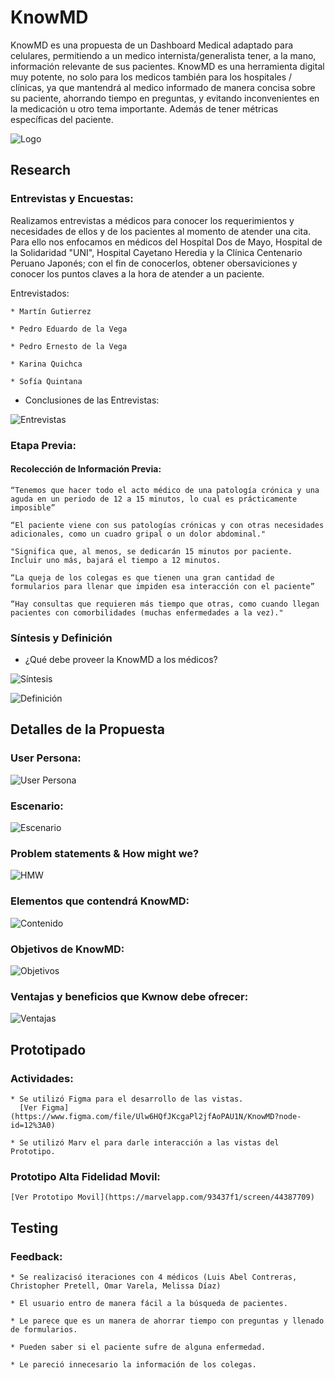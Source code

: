 # KnowMD

KnowMD es una propuesta de un Dashboard Medical adaptado para celulares, permitiendo a un medico internista/generalista tener, a la mano, información relevante de sus pacientes. KnowMD es una herramienta digital muy potente, no solo para los medicos también para los hospitales / clínicas, ya que mantendrá al medico informado de manera concisa sobre su paciente, ahorrando tiempo en preguntas, y evitando inconvenientes en la medicación u otro tema importante. Además de tener métricas específicas del paciente.

![Logo](img/A.png)

## Research

### Entrevistas y Encuestas:

  Realizamos entrevistas a médicos para conocer los requerimientos y necesidades de ellos y de los pacientes al momento de atender una cita.
  Para ello nos enfocamos en médicos del Hospital Dos de Mayo, Hospital de la Solidaridad "UNI", Hospital Cayetano Heredia y la Clínica Centenario Peruano Japonés; con el fin de conocerlos, obtener obersaviciones y conocer los puntos claves a la hora de atender a un paciente.

  Entrevistados:

    * Martín Gutierrez

    * Pedro Eduardo de la Vega

    * Pedro Ernesto de la Vega

    * Karina Quichca

    * Sofía Quintana

  * Conclusiones de las Entrevistas:

  ![Entrevistas](img/9.png)

### Etapa Previa:

#### Recolección de Información Previa:

    “Tenemos que hacer todo el acto médico de una patología crónica y una aguda en un periodo de 12 a 15 minutos, lo cual es prácticamente imposible”

    “El paciente viene con sus patologías crónicas y con otras necesidades adicionales, como un cuadro gripal o un dolor abdominal."

    "Significa que, al menos, se dedicarán 15 minutos por paciente. Incluir uno más, bajará el tiempo a 12 minutos.

    “La queja de los colegas es que tienen una gran cantidad de formularios para llenar que impiden esa interacción con el paciente”

    “Hay consultas que requieren más tiempo que otras, como cuando llegan pacientes con comorbilidades (muchas enfermedades a la vez)."

### Síntesis y Definición

  * ¿Qué debe proveer la KnowMD a los médicos?

 ![Síntesis](img/1.png)

 ![Definición](img/2.png)

## Detalles de la Propuesta

### User Persona:

   ![User Persona](img/3.png)

### Escenario:

   ![Escenario](img/4.png)

### Problem statements & How might we?

   ![HMW](img/5.png)

### Elementos que contendrá KnowMD:

   ![Contenido](img/6.png)

### Objetivos de KnowMD:

   ![Objetivos](assets/images/7.png)

### Ventajas y beneficios que Kwnow debe ofrecer:

   ![Ventajas](assets/images/8.png)

## Prototipado

### Actividades:

    * Se utilizó Figma para el desarrollo de las vistas.
      [Ver Figma](https://www.figma.com/file/Ulw6HQfJKcgaPl2jfAoPAU1N/KnowMD?node-id=12%3A0)

    * Se utilizó Marv el para darle interacción a las vistas del Prototipo.

### Prototipo Alta Fidelidad Movil:

    [Ver Prototipo Movil](https://marvelapp.com/93437f1/screen/44387709)

## Testing

### Feedback:

    * Se realizacisó iteraciones con 4 médicos (Luis Abel Contreras, Christopher Pretell, Omar Varela, Melissa Díaz)

    * El usuario entro de manera fácil a la búsqueda de pacientes.

    * Le parece que es un manera de ahorrar tiempo con preguntas y llenado de formularios.

    * Pueden saber si el paciente sufre de alguna enfermedad.

    * Le pareció innecesario la información de los colegas.
